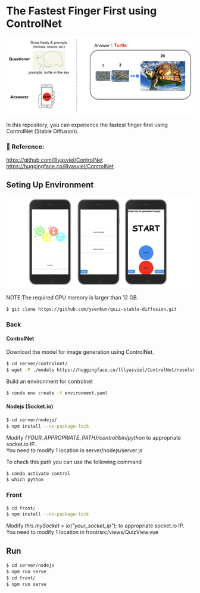 # The Fastest Finger First using ControlNet
![Main image](github_img/flow.png)

In this repository, you can experience the fastest finger first using ControlNet (Stable Diffusion).

### :raising_hand: Reference:
https://github.com/lllyasviel/ControlNet  
https://huggingface.co/lllyasviel/ControlNet

## Seting Up Environment

![Main image](github_img/views.png)

NOTE:The required GPU memory is larger than 12 GB.

```bash
$ git clone https://github.com/ysenkun/quiz-stable-diffusion.git
```

### Back
#### ControlNet  
Download the model for image generation using ControlNet.
```bash
$ cd server/controlnet/
$ wget -P ./models https://huggingface.co/lllyasviel/ControlNet/resolve/main/models/control_sd15_scribble.pth
```

Build an environment for controlnet
```bash
$ conda env create -f environment.yaml
```

#### Nodejs (Socket.io)
```bash
$ cd server/nodejs/
$ npm install --no-package-lock
```
Modify _{YOUR_APPROPRIATE_PATH}/control/bin/python_ to appropriate socket.io IP.  
You need to modify 1 location in server/nodejs/server.js  

To check this path you can use the following command  
```bash
$ conda activate control
$ which python
```

### Front

```bash
$ cd front/
$ npm install --no-package-lock
```
Modify _this.mySocket = io("your_socket_ip");_ to appropriate socket.io IP.  
You need to modify 1 location in front/src/views/QuizView.vue  

## Run

```bash
$ cd server/nodejs
$ npm run serve
$ cd front/
$ npm run serve
```
